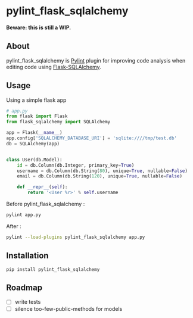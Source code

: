 # pylint_flask_sqlalchemy

**Beware: this is still a WIP.**

## About

pylint_flask_sqlalchemy is [Pylint](https://www.pylint.org/) plugin for improving code
analysis when editing code using
[Flask-SQLAlchemy](https://flask-sqlalchemy.palletsprojects.com).

## Usage

Using a simple flask app

```python
# app.py
from flask import Flask
from flask_sqlalchemy import SQLAlchemy

app = Flask(__name__)
app.config['SQLALCHEMY_DATABASE_URI'] = 'sqlite:////tmp/test.db'
db = SQLAlchemy(app)


class User(db.Model):
    id = db.Column(db.Integer, primary_key=True)
    username = db.Column(db.String(80), unique=True, nullable=False)
    email = db.Column(db.String(120), unique=True, nullable=False)

    def __repr__(self):
        return '<User %r>' % self.username
```

Before pylint_flask_sqlalchemy :

```sh
pylint app.py
```

After :

```sh
pylint --load-plugins pylint_flask_sqlalchemy app.py
```


## Installation 

```
pip install pylint_flask_sqlalchemy
```

## Roadmap

* [ ] write tests
* [ ] silence too-few-public-methods for models